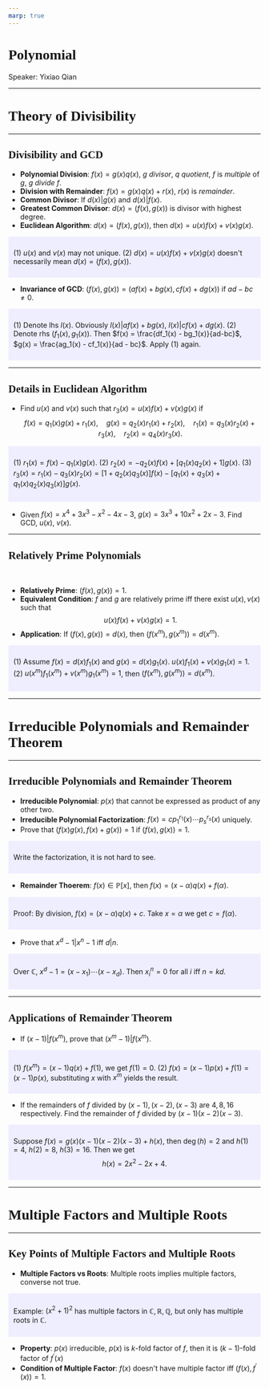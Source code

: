 ```yaml
---
marp: true
---
```

<style>
  section {
    font-family: 'LXGW Bright';
  }

  h1, h2, h3 {
    font-family: 'LXGW Bright';
  }
</style>
<style>
img[alt~="center"] {
  display: block;
  margin: 0 auto;
}
</style>
<style>
.note {
  background-color: #eef;
  padding: 10px;
  margin: 10px 0;
  text-align: left;
}
.trick {
  background-color: #fee;
  padding: 10px;
  margin: 10px 0;
  text-align: left;
}
</style>

# Polynomial

Speaker: Yixiao Qian

---

# Theory of Divisibility

---

## Divisibility and GCD

- **Polynomial Division**: $f(x)=g(x)q(x)$, $g$ *divisor*, $q$ *quotient*, $f$ is *multiple* of $g$, $g$ *divide* $f$.
- **Division with Remainder**: $f(x) = g(x)q(x) + r(x)$, $r(x)$ is *remainder*.
- **Common Divisor**: If $d(x) | g(x)$ and $d(x)|f(x)$.
- **Greatest Common Divisor**: $d(x) = (f(x), g(x))$ is divisor with highest degree.
- **Euclidean Algorithm**: $d(x) = (f(x),g(x))$, then $d(x) = u(x)f(x) + v(x)g(x)$.

<div class=note>

(1) $u(x)$ and $v(x)$ may not unique.
(2) $d(x) = u(x)f(x) + v(x)g(x)$ doesn't necessarily mean $d(x) = (f(x),g(x))$.

</div>

- **Invariance of GCD**: $(f(x),g(x)) = (af(x) + bg(x), cf(x) + dg(x))$ if $ad - bc \neq 0$.

<div class=note>

(1) Denote lhs $l(x)$. Obviously $l(x) | af(x)+bg(x)$, $l(x) | cf(x)+dg(x)$.
(2) Denote rhs $(f_1(x),g_1(x))$. Then $f(x) = \frac{df_1(x) - bg_1(x)}{ad-bc}$, $g(x) = \frac{ag_1(x) - cf_1(x)}{ad - bc}$. Apply (1) again.

</div>


---

## Details in Euclidean Algorithm

- Find $u(x)$ and $v(x)$ such that $r_3(x) = u(x)f(x) + v(x)g(x)$ if
$$
f(x) = q_1(x)g(x) + r_1(x), \quad
g(x) = q_2(x)r_1(x) + r_2(x), \quad
r_1(x) = q_3(x)r_2(x) + r_3(x), \quad
r_2(x) = q_4(x)r_3(x).
$$

<div class=note>

(1) $r_1(x) = f(x) - q_1(x)g(x)$.
(2) $r_2(x) = -q_2(x)f(x) + [q_1(x)q_2(x) + 1]g(x)$.
(3) $r_3(x) = r_1(x) - q_3(x)r_2(x) = [1+q_2(x)q_3(x)]f(x) - [q_1(x) + q_3(x) + q_1(x)q_2(x)q_3(x)]g(x)$.

</div>

- Given $f(x) = x^4 + 3x^3 - x^2 - 4x - 3$, $g(x) = 3x^3 + 10x^2 + 2x - 3$. Find GCD, $u(x)$, $v(x)$.


---

## Relatively Prime Polynomials

<br>

- **Relatively Prime**: $(f(x),g(x)) = 1$.
- **Equivalent Condition**: $f$ and $g$ are relatively prime iff there exist $u(x), v(x)$ such that
$$ u(x)f(x) + v(x)g(x) = 1. $$
- **Application**: If $(f(x),g(x)) = d(x)$, then $(f(x^m), g(x^m)) = d(x^m)$.

<div class=note>

(1) Assume $f(x) = d(x)f_1(x)$ and $g(x) = d(x)g_1(x)$. $u(x)f_1(x)+v(x)g_1(x) = 1$.
(2) $u(x^m)f_1(x^m) + v(x^m)g_1(x^m) = 1$, then $(f(x^m), g(x^m)) = d(x^m)$.

</div>

---


# Irreducible Polynomials and Remainder Theorem

---

## Irreducible Polynomials and Remainder Theorem

- **Irreducible Polynomial**: $p(x)$ that cannot be expressed as product of any other two.
- **Irreducible Polynomial Factorization**: $f(x) = cp_1^{r_1}(x) \cdots p_s^{r_s}(x)$ uniquely.
- Prove that $(f(x)g(x), f(x)+g(x)) = 1$ if $(f(x), g(x)) = 1$.

<div class=note>

Write the factorization, it is not hard to see.

</div>

- **Remainder Thoerem**: $f(x) \in \mathbb{P}[x]$, then $f(x) = (x-\alpha) q(x) + f(\alpha)$.

<div class=note>

Proof: By division, $f(x) = (x-\alpha)q(x) + c$. Take $x = \alpha$ we get $c = f(\alpha)$.

</div>

- Prove that $x^d - 1 |x^n - 1$ iff $d|n$.

<div class=note>

Over $\mathbb{C}$, $x^d - 1 = (x - x_1)\cdots (x-x_d)$. Then $x_i^n = 0$ for all $i$ iff $n = kd$.

</div>

---

## Applications of Remainder Theorem


- If $(x-1)|f(x^m)$, prove that $(x^m - 1)|f(x^m)$.

<div class=note>

(1) $f(x^m) = (x-1)q(x) + f(1)$, we get $f(1) = 0$.
(2) $f(x) = (x-1)p(x) + f(1) = (x-1)p(x)$, substituting $x$ with $x^m$ yields the result.

</div>

- If the remainders of $f$ divided by $(x-1), (x-2), (x-3)$ are $4, 8, 16$ respectively. Find the remainder of $f$ divided by $(x-1)(x-2)(x-3)$.

<div class=note>

Suppose $f(x) = g(x)(x-1)(x-2)(x-3) + h(x)$, then $\operatorname{deg}(h) = 2$ and $h(1) = 4$, $h(2)=8$, $h(3)=16$. Then we get
$$ h(x) = 2x^2 -2 x + 4. $$

</div>

---

# Multiple Factors and Multiple Roots

---

## Key Points of Multiple Factors and Multiple Roots

- **Multiple Factors vs Roots**: Multiple roots implies multiple factors, converse not true.

<div class=note>

Example: $(x^2 + 1)^2$ has multiple factors in $\mathbb{C}, \mathbb{R}, \mathbb{Q}$, but only has multiple roots in $\mathbb{C}$.

</div>

- **Property**: $p(x)$ irreducible, $p(x)$ is $k$-fold factor of $f$, then it is $(k-1)$-fold factor of $f^{\prime}(x)$
- **Condition of Multiple Factor**: $f(x)$ doesn't have multiple factor iff $(f(x), f^{\prime}(x)) = 1$.


